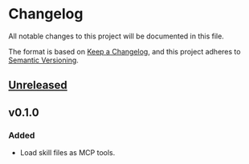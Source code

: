 # Changelog

All notable changes to this project will be documented in this file.

The format is based on [Keep a Changelog](https://keepachangelog.com/en/1.1.0/),
and this project adheres to [Semantic Versioning](https://semver.org/spec/v2.0.0.html).

## [Unreleased]

## v0.1.0

### Added

- Load skill files as MCP tools.

[unreleased]: https://github.com/DiscreteTom/agent-skills-mcp/compare/v0.1.0...HEAD
[0.1.0]: https://github.com/DiscreteTom/agent-skills-mcp/releases/tag/v0.1.0
